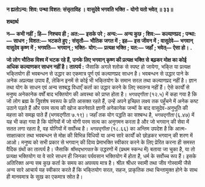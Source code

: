  **न ह्यतोऽन्य: शिव: पन्था विशत: संसृताविह ।** **वासुदेवे भगवति भक्ति** **-** **योगो यतो भवेत् ॥ ३३॥** 

**शब्दार्थ** 

**न—** **कभी नहीं** **; हि—** **निश्चय ही** **; अत:—** **इसके परे** **; अन्य:—** **अन्य कुछ** **; शिव:—** **कल्याणप्रद** **; पन्था:—** **साधन** **; विशत:—** **भटकते हुए** **; संसृतौ—** **भौतिक जगत में** **; इह—** **इस जीवन में** **; वासुदेवे—** **भगवान् वासुदेव कृष्ण में** **; भगवति—** **भगवान्** **; भक्ति-** **योग:—** **प्रत्यक्ष भक्ति** **; यत:—** **जहाँ** **; भवेत्—** **ऐसा हो।** **.** 

**जो लोग भौतिक विश्व में भटक रहे हैं, उनके लिए भगवान् कृष्ण की प्रत्यक्ष भक्ति से** **बढ़कर मोक्ष का कोई अधिक कल्याणकर साधन नहीं है।** **तात्पर्य :** जैसाकि अगले श्लोक से स्पष्ट हो जायेगा, भकि्त या प्रत्यक्ष भकि्तयोग ही भवबन्धन से उद्धार का एकमात्र पूर्ण एवं कल्याणप्रद साधन है। भवबन्धन से उद्धार पाने के अनेक अप्रत्यक्ष उपाय हैं, लेकिन इनमें से कोई भी भकि्तयोग के समान सरल तथा कल्याणप्रद नहीं है। ज्ञान तथा योग के साधन एवं अन्य सश्बद्ध विधाएँ कर्ता का उद्धार करने के लिए स्वतन्त्र नहीं हैं। ऐसे कार्यों से मनुष्य अनेकानेक वर्षों बाद भक्तियोग की अवस्था को प्राप्त होता है। *भगवद्गीता* (१२.५) में कहा गया है कि जो लोग ब्रह्म के निॢवशेष स्वरूप के प्रति आसक्त रहते हैं, उन्हें अपने इच्छित लक्ष्य तक पहुँचने में अनेक कष्ट उठाने पड़ते हैं और परम सत्य की खोज करनेवाले ज्ञानी अनेकानेक जन्मों के बाद वासुदेव-अनुभूति की महत्ता को समझ पाते हैं (भगवद्गीता ७.१९)। जहाँ तक योग पद्धति का सश्बन्ध है, *भगवद्गीता* (६.४७) में यह भी कहा गया है कि योगियों में जो योगी परम सत्य का अनुगमन करता है और जो भगवान् की सेवा में सतत लगा रहता है, वह योगियों में सर्वोच्च है। *भगवद्गीता* (१८.६६) का अन्तिम उपदेश है कि आत्म-साक्षात्कार तथा भवबन्धन से मोक्ष की विभिन्न विधियों या अन्य सारे कार्यों को छोड़कर भगवान् की शरण में आओ। मनुष्य को सभी प्रकार से भगवान् की दिव्य प्रेमाभक्ति स्वीकार करने के लिए प्रेरित करना ही समस्त वैदिक ग्रंथों का तात्पर्य है। जैसाकि *श्रीमद्भागवत* के उद्धरणों में (प्रथम स्कन्ध में) बताया जा चुका है, या तो प्रत्यक्ष भक्तियोग या वे सारे साधन ही जिनका पर्यवसान भक्तियोग में होता है, धर्म के सर्वोच्च रूप हैं। इसके अतिरिक्त अन्य सब कुछ कर्ता के समय का अपव्यय मात्र है। श्रील श्रीधर स्वामी तथा जीव गोस्वामी जैसे अन्य सारे आचार्य यह स्वीकार करते हैं कि भकि्तयोग सरल, सहज, प्राकृतिक तथा चिन्तामुक्त होने के साथ ही मानवमात्र के सुख का एकमात्र स्रोत है। 